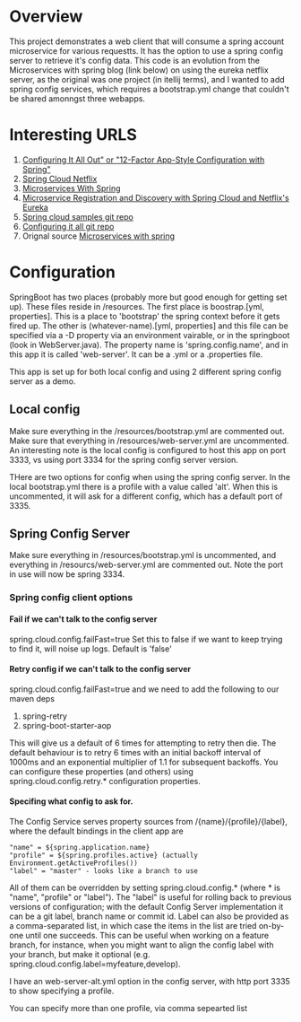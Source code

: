# Overview
This project demonstrates a web client that will consume a spring account microservice for
 various requestts.  It has the option to use a spring config server to retrieve it's config
data.   This code is an evolution from the Microservices with spring blog (link below) on using 
the eureka netflix server, as the original was one project (in itellij terms), and I wanted to add
spring config services, which requires a bootstrap.yml change that couldn't be shared amonngst three
webapps. 
 
# Interesting URLS

1.  [Configuring It All Out" or "12-Factor App-Style Configuration with Spring"](https://spring.io/blog/2015/01/13/configuring-it-all-out-or-12-factor-app-style-configuration-with-spring)
2.  [Spring Cloud Netflix](http://cloud.spring.io/spring-cloud-netflix/spring-cloud-netflix.html)
3.  [Microservices With Spring](https://spring.io/blog/2015/07/14/microservices-with-spring)
4.  [Microservice Registration and Discovery with Spring Cloud and Netflix's Eureka](https://spring.io/blog/2015/01/20/microservice-registration-and-discovery-with-spring-cloud-and-netflix-s-eureka)
5.  [Spring cloud samples git repo](https://github.com/spring-cloud-samples/)
6.  [Configuring it all git repo](https://github.com/joshlong/configuring-it-all-out/blob/master/cloud-client/pom.xml)
7.  Orignal source [Microservices with spring](https://spring.io/blog/2015/07/14/microservices-with-spring)

# Configuration
SpringBoot has two places (probably more but good enough for getting set up).  These files
reside in /resources.  The first place is boostrap.[yml, properties].  This is a place 
to 'bootstrap' the spring context before it gets fired up.  The other is (whatever-name).[yml, properties]
and this file can be specified via a -D property via an environment vairable, or in the
springboot (look in WebServer.java).  The property name is 'spring.config.name', and in this app
it is called 'web-server'. It can be a .yml or a .properties file.
 
This app is set up for both local config and using 2 different spring config server as a demo.
 
## Local config
Make sure everything in the /resources/bootstrap.yml are commented out.  Make sure that 
everything in /resources/web-server.yml are uncommented.  An interesting note is the local 
config is configured to host this app on port 3333, vs using port 3334 for the spring config
server version.

THere are two options for config when using the spring config server.  In the local bootstrap.yml
there is a profile with a value called 'alt'.  When this is uncommented, it will ask for a different
config, which has a default port of 3335.
 
## Spring Config Server
Make sure everything in /resources/bootstrap.yml is uncommented, and everything in /resourcs/web-server.yml
are commented out.  Note the port in use will now be spring 3334.
 
### Spring config client options
#### Fail if we can't talk to the config server
spring.cloud.config.failFast=true  Set this to false if we want to keep trying to find it, will
noise up logs.  Default is 'false'
 
#### Retry config if we can't talk to the config server
spring.cloud.config.failFast=true and we need to add the following to our maven deps
 
1. spring-retry
2. spring-boot-starter-aop

This will give us a default of 6 times for attempting to retry then die.  The default behaviour 
is to retry 6 times with an initial backoff interval of 1000ms and an exponential multiplier 
of 1.1 for subsequent backoffs. You can configure these properties (and others) using 
spring.cloud.config.retry.* configuration properties.

#### Specifing what config to ask for.
The Config Service serves property sources from /{name}/{profile}/{label}, where the default 
bindings in the client app are

    "name" = ${spring.application.name}
    "profile" = ${spring.profiles.active} (actually Environment.getActiveProfiles())
    "label" = "master" - looks like a branch to use

All of them can be overridden by setting spring.cloud.config.* (where * is "name", "profile" 
or "label"). The "label" is useful for rolling back to previous versions of configuration; 
with the default Config Server implementation it can be a git label, branch name or commit 
id. Label can also be provided as a comma-separated list, in which case the items in the list are tried on-by-one until one succeeds. This can be useful when working on a feature branch, for instance, when you might want to align the config label with your branch, but make it optional (e.g. spring.cloud.config.label=myfeature,develop).
 
I have an web-server-alt.yml option in the config server, with http port 3335 to show specifying
a profile.

You can specify more than one profile, via comma sepearted list